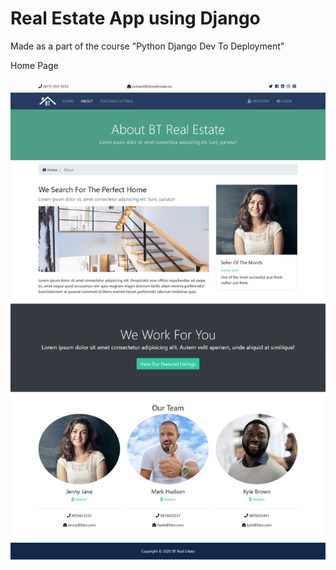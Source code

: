 # Real Estate App using Django

Made as a part of the course "Python Django Dev To Deployment"

Home Page

![Home](https://github.com/Harsh1347/btre_real_estate_django/blob/master/img/about.png)
